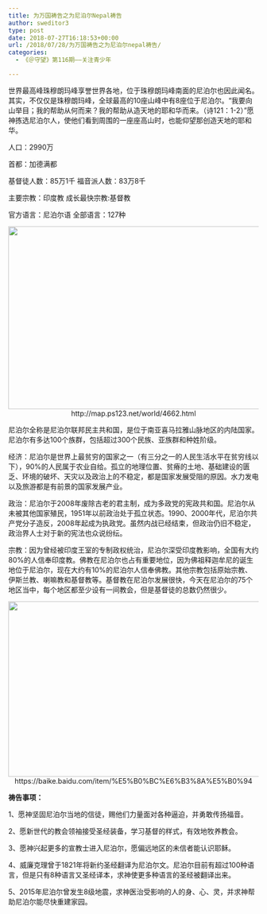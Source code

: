 ```yaml
---
title: 为万国祷告之为尼泊尔Nepal祷告
author: sweditor3
type: post
date: 2018-07-27T16:18:53+00:00
url: /2018/07/28/为万国祷告之为尼泊尔nepal祷告/
categories:
  - 《＠守望》第116期——关注青少年

---
```

世界最高峰珠穆朗玛峰享誉世界各地，位于珠穆朗玛峰南面的尼泊尔也因此闻名。其实，不仅仅是珠穆朗玛峰，全球最高的10座山峰中有8座位于尼泊尔。“我要向山举目；我的帮助从何而来？我的帮助从造天地的耶和华而来。（诗121：1-2）”愿神拣选尼泊尔人，使他们看到周围的一座座高山时，也能仰望那创造天地的耶和华。

人口：2990万
  
首都：加德满都
  
基督徒人数：85万1千 福音派人数：83万8千
  
主要宗教：印度教 成长最快宗教:基督教
  
官方语言：尼泊尔语 全部语言：127种

<p style="text-align: center;">
  <img class="aligncenter size-full wp-image-17277" src="http://t5.shwchurch.org/wp-content/uploads/2018/07/1-2.jpg" alt="" width="553" height="368" srcset="http://t5.shwchurch.org/wp-content/uploads/2018/07/1-2.jpg 553w, http://t5.shwchurch.org/wp-content/uploads/2018/07/1-2-400x266.jpg 400w, http://t5.shwchurch.org/wp-content/uploads/2018/07/1-2-451x300.jpg 451w" sizes="(max-width: 553px) 100vw, 553px" /><br /> http://map.ps123.net/world/4662.html
</p>

尼泊尔全称是尼泊尔联邦民主共和国，是位于南亚喜马拉雅山脉地区的内陆国家。尼泊尔有多达100个族群，包括超过300个民族、亚族群和种姓阶级。

经济：尼泊尔是世界上最贫穷的国家之一（有三分之一的人民生活水平在贫穷线以下），90%的人民属于农业自给。孤立的地理位置、贫瘠的土地、基础建设的匮乏、环境的破坏、天灾以及政治上的不稳定，都是国家发展受阻的原因。水力发电以及旅游都是有前景的国家发展产业。

政治：尼泊尔于2008年废除古老的君主制，成为多政党的宪政共和国。尼泊尔从未被其他国家殖民，1951年以前政治处于孤立状态。1990、2000年代，尼泊尔共产党分子造反，2008年起成为执政党。虽然内战已经结束，但政治仍旧不稳定，政治界人士对于新的宪法也众说纷纭。

宗教：因为曾经被印度王室的专制政权统治，尼泊尔深受印度教影响，全国有大约80%的人信奉印度教。佛教在尼泊尔也占有重要地位，因为佛祖释迦牟尼的诞生地位于尼泊尔，现在大约有10%的尼泊尔人信奉佛教。其他宗教包括原始宗教、伊斯兰教、喇嘛教和基督教等。基督教在尼泊尔发展很快，今天在尼泊尔的75个地区当中，每个地区都至少设有一间教会，但是基督徒的总数仍然很少。

<p style="text-align: center;">
  <img class="aligncenter size-full wp-image-17278" src="http://t5.shwchurch.org/wp-content/uploads/2018/07/2-1.jpg" alt="" width="556" height="353" srcset="http://t5.shwchurch.org/wp-content/uploads/2018/07/2-1.jpg 556w, http://t5.shwchurch.org/wp-content/uploads/2018/07/2-1-400x254.jpg 400w, http://t5.shwchurch.org/wp-content/uploads/2018/07/2-1-473x300.jpg 473w" sizes="(max-width: 556px) 100vw, 556px" /><br /> https://baike.baidu.com/item/%E5%B0%BC%E6%B3%8A%E5%B0%94
</p>

**祷告事项：**

1、愿神坚固尼泊尔当地的信徒，赐他们力量面对各种逼迫，并勇敢传扬福音。

2、愿新世代的教会领袖接受圣经装备，学习基督的样式，有效地牧养教会。

3、愿神兴起更多的宣教士进入尼泊尔，愿偏远地区的未信者能认识耶稣。

4、威廉克理曾于1821年将新约圣经翻译为尼泊尔文。尼泊尔目前有超过100种语言，但是只有8种语言又圣经译本，求神使更多种语言的圣经被翻译出来。

5、2015年尼泊尔曾发生8级地震，求神医治受影响的人的身、心、灵，并求神帮助尼泊尔能尽快重建家园。